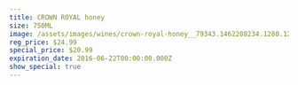 ```yaml
---
title: CROWN ROYAL honey
size: 750ML
image: /assets/images/wines/crown-royal-honey__79343.1462208234.1280.1280.jpg
reg_price: $24.99
special_price: $20.99
expiration_date: 2016-06-22T00:00:00.000Z
show_special: true
---
```



